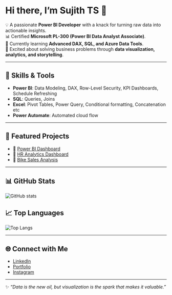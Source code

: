 # Hi there, I’m Sujith TS 👋  

💡 A passionate **Power BI Developer** with a knack for turning raw data into actionable insights.  
📊 Certified **Microsoft PL-300 (Power BI Data Analyst Associate)**.  
🌱 Currently learning **Advanced DAX, SQL, and Azure Data Tools**.  
🚀 Excited about solving business problems through **data visualization, analytics, and storytelling**.  

---

## 🔧 Skills & Tools  
- **Power BI**: Data Modeling, DAX, Row-Level Security, KPI Dashboards, Schedule Refreshing 
- **SQL**: Queries, Joins  
- **Excel**: Pivot Tables, Power Query, Conditional formatting, Concatenation etc
- **Power Automate**: Automated cloud flow

---

## 📂 Featured Projects  
- 📌 [Power BI Dashboard](https://github.com/sujithts31618-ui/Power_BI_Dashboard)  
- 📌 [HR Analytics Dashboard](https://github.com/sujithts31618-ui/Power_BI_HR_Analytics_Dashboard)  
- 📌 [Bike Sales Analysis](https://github.com/sujithts31618-ui/Power_BI_Bike_sales)  

---

## 📊 GitHub Stats  
![GitHub stats](https://github-readme-stats.vercel.app/api?username=sujithts31618-ui&show_icons=true&theme=radical)  

## 📈 Top Languages  
![Top Langs](https://github-readme-stats.vercel.app/api/top-langs/?username=sujithts31618-ui&layout=compact&theme=radical)  

---

## 🌐 Connect with Me  
- [LinkedIn](https://www.linkedin.com/in/sujith-siddarth-514830208/)  
- [Portfolio](https://sujithts31618-ui.github.io)  
- [Instagram](https://www.instagram.com/__sujith_h_siddarth)  

---
✨ *“Data is the new oil, but visualization is the spark that makes it valuable.”*
